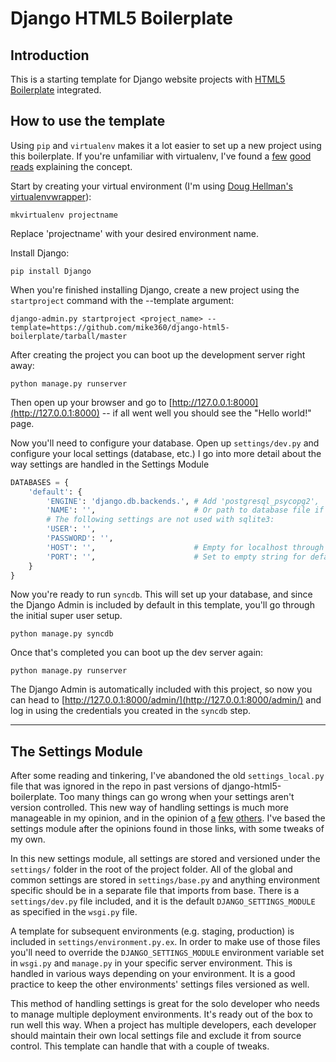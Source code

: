# Django HTML5 Boilerplate

## Introduction

This is a starting template for Django website projects with [HTML5 Boilerplate](http://html5boilerplate.com) integrated.

## How to use the template

Using `pip` and `virtualenv` makes it a lot easier to set up a new project using this boilerplate. If you're unfamiliar with virtualenv, I've found a [few](http://jmoiron.net/blog/deploying-django-mod-wsgi-virtualenv/) [good](http://www.clemesha.org/blog/modern-python-hacker-tools-virtualenv-fabric-pip) [reads](http://mathematism.com/2009/07/30/presentation-pip-and-virtualenv/) explaining the concept.

Start by creating your virtual environment (I'm using [Doug Hellman's virtualenvwrapper](http://www.doughellmann.com/projects/virtualenvwrapper/)):

```
mkvirtualenv projectname
```

Replace 'projectname' with your desired environment name.

Install Django:

```
pip install Django
```

When you're finished installing Django, create a new project using the `startproject` command with the --template argument:

```
django-admin.py startproject <project_name> --template=https://github.com/mike360/django-html5-boilerplate/tarball/master
```

After creating the project you can boot up the development server right away:

```
python manage.py runserver
```                

Then open up your browser and go to [http://127.0.0.1:8000](http://127.0.0.1:8000) -- if all went well you should see the "Hello world!" page.

Now you'll need to configure your database. Open up `settings/dev.py` and configure your local settings (database, etc.) I go into more detail about the way settings are handled in the Settings Module 

```python
DATABASES = {
    'default': {
        'ENGINE': 'django.db.backends.', # Add 'postgresql_psycopg2', 'mysql', 'sqlite3' or 'oracle'.
        'NAME': '',                      # Or path to database file if using sqlite3.
        # The following settings are not used with sqlite3:
        'USER': '',
        'PASSWORD': '',
        'HOST': '',                      # Empty for localhost through domain sockets or '127.0.0.1' for localhost through TCP.
        'PORT': '',                      # Set to empty string for default.
    }
}
```

Now you're ready to run `syncdb`. This will set up your database, and since the Django Admin is included by default in this template, you'll go through the initial super user setup.

```
python manage.py syncdb
```

Once that's completed you can boot up the dev server again:

```
python manage.py runserver
```

The Django Admin is automatically included with this project, so now you can head to [http://127.0.0.1:8000/admin/](http://127.0.0.1:8000/admin/) and log in using the credentials you created in the `syncdb` step.

* * * 

## The Settings Module

After some reading and tinkering, I've abandoned the old `settings_local.py` file that was ignored in the repo in past versions of django-html5-boilerplate. Too many things can go wrong when your settings aren't version controlled. This new way of handling settings is much more manageable in my opinion, and in the opinion of [a](http://lincolnloop.com/django-best-practices/projects.html#settings) [few](http://rdegges.com/the-perfect-django-settings-file) [others](http://ericholscher.com/blog/2011/jan/10/handling-django-settings-files/). I've based the settings module after the opinions found in those links, with some tweaks of my own.

In this new settings module, all settings are stored and versioned under the `settings/` folder in the root of the project folder. All of the global and common settings are stored in `settings/base.py` and anything environment specific should be in a separate file that imports from base. There is a `settings/dev.py` file included, and it is the default `DJANGO_SETTINGS_MODULE` as specified in the `wsgi.py` file.

A template for subsequent environments (e.g. staging, production) is included in `settings/environment.py.ex`. In order to make use of those files you'll need to override the `DJANGO_SETTINGS_MODULE` environment variable set in `wsgi.py` and `manage.py` in your specific server environment. This is handled in various ways depending on your environment. It is a good practice to keep the other environments' settings files versioned as well.

This method of handling settings is great for the solo developer who needs to manage multiple deployment environments. It's ready out of the box to run well this way. When a project has multiple developers, each developer should maintain their own local settings file and exclude it from source control. This template can handle that with a couple of tweaks.
